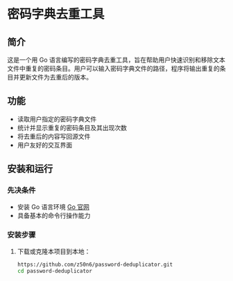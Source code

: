 # 密码字典去重工具

## 简介
这是一个用 Go 语言编写的密码字典去重工具，旨在帮助用户快速识别和移除文本文件中重复的密码条目。用户可以输入密码字典文件的路径，程序将输出重复的条目并更新文件为去重后的版本。

## 功能
- 读取用户指定的密码字典文件
- 统计并显示重复的密码条目及其出现次数
- 将去重后的内容写回源文件
- 用户友好的交互界面

## 安装和运行

### 先决条件
- 安装 Go 语言环境 [Go 官网](https://golang.org/dl/)
- 具备基本的命令行操作能力

### 安装步骤
1. 下载或克隆本项目到本地：
   ```bash
   https://github.com/z50n6/password-deduplicator.git
   cd password-deduplicator

